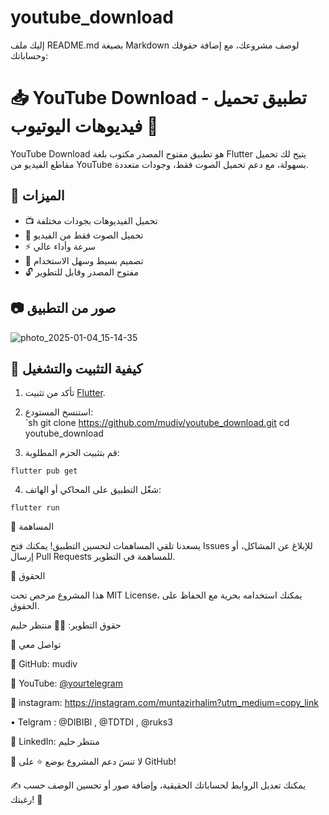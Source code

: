 # youtube_download

إليك ملف README.md بصيغة Markdown لوصف مشروعك، مع إضافة حقوقك وحساباتك:

# 📥 YouTube Download - تطبيق تحميل فيديوهات اليوتيوب 🎥  

YouTube Download هو تطبيق مفتوح المصدر مكتوب بلغة Flutter يتيح لك تحميل مقاطع الفيديو من YouTube بسهولة، مع دعم تحميل الصوت فقط، وجودات متعددة.  

## 🚀 الميزات  
- 📺 تحميل الفيديوهات بجودات مختلفة  
- 🎵 تحميل الصوت فقط من الفيديو  
- ⚡ سرعة وأداء عالي  
- 🎨 تصميم بسيط وسهل الاستخدام  
- 🔓 مفتوح المصدر وقابل للتطوير  

## 📷 صور من التطبيق  
![photo_2025-01-04_15-14-35](https://github.com/user-attachments/assets/3016445b-24a7-4e50-80f1-14af3504c847)


## 🔧 كيفية التثبيت والتشغيل  
1. تأكد من تثبيت [Flutter](https://flutter.dev/docs/get-started/install).  
2. استنسخ المستودع:  
   `sh
   git clone https://github.com/mudiv/youtube_download.git
   cd youtube_download

3. قم بتثبيت الحزم المطلوبة:
``` 
flutter pub get
``` 

4. شغّل التطبيق على المحاكي أو الهاتف:
``` 
flutter run
``` 


🤝 المساهمة

يسعدنا تلقي المساهمات لتحسين التطبيق! يمكنك فتح Issues للإبلاغ عن المشاكل، أو إرسال Pull Requests للمساهمة في التطوير.

📜 الحقوق

هذا المشروع مرخص تحت MIT License، يمكنك استخدامه بحرية مع الحفاظ على الحقوق.

حقوق التطوير:
👨‍💻 منتظر حليم

📲 تواصل معي

🔗 GitHub: mudiv

🔗 YouTube: [ @yourtelegram](https://youtube.com/channel/UCUNbzQRjfAXGCKI1LY72DTA)

🔗 instagram: https://instagram.com/muntazirhalim?utm_medium=copy_link

•  Telgram : @DIBIBl , @TDTDI , @ruks3

🔗 LinkedIn: منتظر حليم



💙 لا تنسَ دعم المشروع بوضع ⭐ على GitHub!

✍ يمكنك تعديل الروابط لحساباتك الحقيقية، وإضافة صور أو تحسين الوصف حسب رغبتك! 🚀
